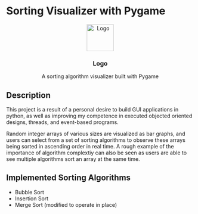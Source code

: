 # Sorting Visualizer with Pygame

<p align="center">
  <a href="https://example.com/">
    <img src="https://via.placeholder.com/72" alt="Logo" width=72 height=72>
  </a>

  <h3 align="center">Logo</h3>

  <p align="center">
    A sorting algorithm visualizer built with Pygame
    <br>
</p>

## Description
This project is a result of a personal desire to build GUI applications in python, as well as improving my competence in executed objected oriented designs, threads, and event-based programs.

Random integer arrays of various sizes are visualized as bar graphs, and users can select from a set of sorting algorithms to observe these arrays being sorted in ascending order in real time. A rough example of the importance of algorithm complextiy can also be seen as users are able to see multiple algorithms sort an array at the same time. 
## Implemented Sorting Algorithms
- Bubble Sort
- Insertion Sort
- Merge Sort (modified to operate in place)



